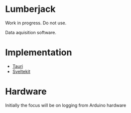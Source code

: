 # Lumberjack
Work in progress. Do not use.

Data aquisition software.

# Implementation
* [Tauri](https://tauri.app/)
* [Sveltekit](https://kit.svelte.dev/)

# Hardware
Initially the focus will be on logging from Arduino hardware

